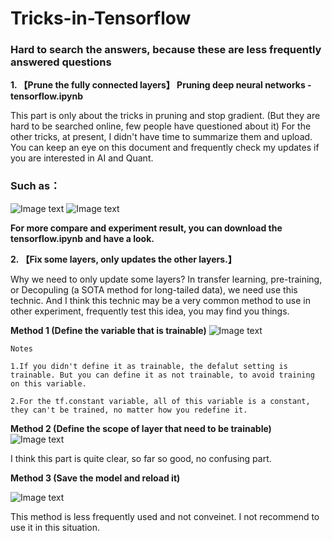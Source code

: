 # Tricks-in-Tensorflow 
### Hard to search the answers, because these are less frequently answered questions

**1.  【Prune the fully connected layers】 Pruning deep neural networks - tensorflow.ipynb**

This part is only about the tricks in pruning and stop gradient. (But they are hard to be searched online, few people have questioned about it) For the other tricks, at present, I didn't have time to summarize them and upload. You can keep an eye on this document and frequently check my updates if you are interested in AI and Quant.

### Such as：
![Image text](https://github.com/ThuAlexFang/Tricks-in-Tensorflow/blob/master/fig/1.PNG)
![Image text](https://github.com/ThuAlexFang/Tricks-in-Tensorflow/blob/master/fig/2.PNG)

**For more compare and experiment result, you can download the tensorflow.ipynb and have a look.**

**2.  【Fix some layers, only updates the other layers.】**

Why we need to only update some layers? In transfer learning, pre-training, or Decopuling (a SOTA method for long-tailed data), we need use this technic. And I think this technic may be a very common method to use in other experiment, frequently test this idea, you may find you things.

**Method 1 (Define the variable that is trainable)**
![Image text](https://github.com/ThuAlexFang/Tricks-in-Tensorflow/blob/master/fig/3.PNG)

```
Notes

1.If you didn't define it as trainable, the defalut setting is trainable. But you can define it as not trainable, to avoid training on this variable.

2.For the tf.constant variable, all of this variable is a constant, they can't be trained, no matter how you redefine it.
```

**Method 2 (Define the scope of layer that need to be trainable)**
![Image text](https://github.com/ThuAlexFang/Tricks-in-Tensorflow/blob/master/fig/4.PNG)

I think this part is quite clear, so far so good, no confusing part.

**Method 3 (Save the model and reload it)**

![Image text](https://github.com/ThuAlexFang/Tricks-in-Tensorflow/blob/master/fig/5.PNG)

This method is less frequently used and not conveinet. I not recommend to use it in this situation. 
